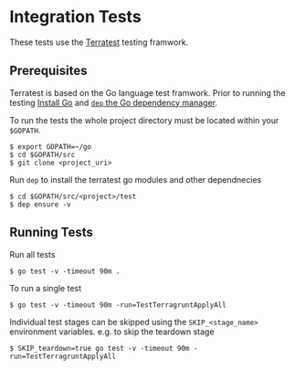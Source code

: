 Integration Tests
=================

These tests use the [Terratest](https://github.com/gruntwork-io/terratest) testing framwork.

## Prerequisites

Terratest is based on the Go language test framwork.  Prior to running the testing [Install Go](https://golang.org/doc/install) and [`dep` the Go dependency manager](https://golang.github.io/dep/docs/installation.html).  

To run the tests the whole project directory must be located within your `$GOPATH`. 

```
$ export GOPATH=~/go
$ cd $GOPATH/src
$ git clone <project_uri>
```

Run `dep` to install the terratest go modules and other dependnecies

```
$ cd $GOPATH/src/<project>/test
$ dep ensure -v
```

## Running Tests

Run all tests

```
$ go test -v -timeout 90m .
```

To run a single test

```
$ go test -v -timeout 90m -run=TestTerragruntApplyAll
```

Individual test stages can be skipped using the `SKIP_<stage_name>` environment variables. e.g. to skip the teardown stage

```
$ SKIP_teardown=true go test -v -timeout 90m -run=TestTerragruntApplyAll
```


